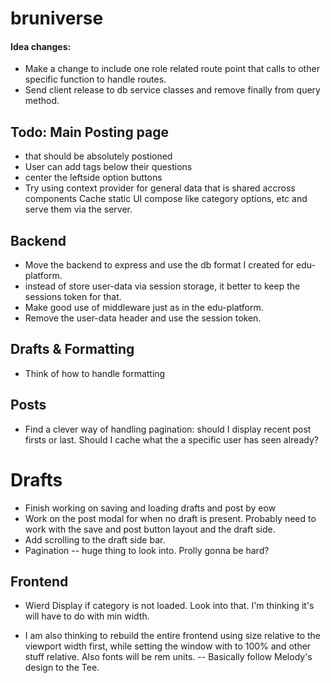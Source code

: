 
# bruniverse

#### Idea changes:

-   Make a change to include one role related route point that calls to other specific function to handle routes.
-   Send client release to db service classes and remove finally from query method.

## Todo: Main Posting page

-   that should be absolutely postioned
-   User can add tags below their questions
-   center the leftside option buttons
-   Try using context provider for general data that is shared accross components
    Cache static UI compose like category options, etc and serve them via the server.

## Backend

-   Move the backend to express and use the db format I created for edu-platform.
-   instead of store user-data via session storage, it better to keep the sessions token for that.
-   Make good use of middleware just as in the edu-platform.
-   Remove the user-data header and use the session token.

## Drafts & Formatting

-   Think of how to handle formatting

## Posts

-   Find a clever way of handling pagination: should I display recent post firsts or last. Should I cache what the a specific user has seen already?

# Drafts

-   Finish working on saving and loading drafts and post by eow
-   Work on the post modal for when no draft is present. Probably need to work with the save and post button layout and the draft side.
-   Add scrolling to the draft side bar.
-   Pagination -- huge thing to look into. Prolly gonna be hard?

## Frontend

-   Wierd Display if category is not loaded. Look into that. I'm thinking it's will have to do with min width.

*   I am also thinking to rebuild the entire frontend using size relative to the viewport width first, while setting the window with to 100% and other stuff relative. Also fonts will be rem units. -- Basically follow Melody's design to the Tee.
